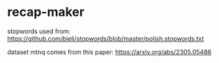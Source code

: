 # recap-maker

stopwords used from: https://github.com/bieli/stopwords/blob/master/polish.stopwords.txt

dataset mtnq comes from this paper: https://arxiv.org/abs/2305.05486
